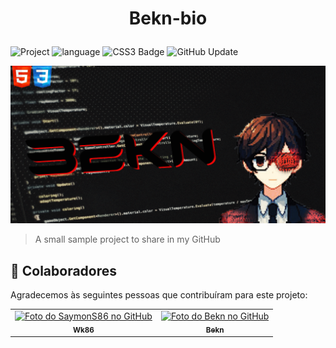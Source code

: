 # <p align="center">Bekn-bio</p>


![Project](https://img.shields.io/badge/Project-001-purple)
![language](https://img.shields.io/badge/HTMl_5-orange)
![CSS3 Badge](https://img.shields.io/badge/CSS3-Blue)
![GitHub Update](https://img.shields.io/badge/Update-5.1-blue)

<img src="./bekn-bg.png" alt="exemplo imagem">

> A small sample project to share in my
GitHub

## 🤝 Colaboradores

Agradecemos às seguintes pessoas que contribuíram para este projeto:

<table>
  <tr>
    <td align="center">
      <a href="#">
        <img src="https://avatars.githubusercontent.com/u/182450370?s=400&u=428521cc1fef09f92613cb4bcf7f7b5d8d610c10&v=4" width="100px;" alt="Foto do SaymonS86 no GitHub"/><br>
        <sub>
          <b>Wk86</b>
        </sub>
      </a>
    </td>
    <td align="center">
      <a href="#">
        <img src="https://avatars.githubusercontent.com/u/177270852?v=4" width="100px;" alt="Foto do Bekn no GitHub"/><br>
        <sub>
          <b>Bekn</b>
        </sub>
      </a>
    </td>
  </tr>
</table>
